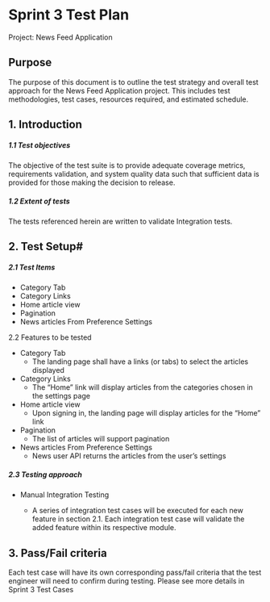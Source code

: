 ﻿# Sprint 3 Test Plan

Project: News Feed Application


## Purpose

The purpose of this document is to outline the test strategy and overall test approach for the News Feed Application project. This includes test methodologies, test cases, resources required, and estimated schedule.

## 1. Introduction

#####  1.1 Test objectives

The objective of the test suite is to provide adequate coverage metrics, requirements validation, and system quality data such that sufficient data is provided for those making the decision to release.

#####  1.2 Extent of tests

The tests referenced herein are written to validate Integration tests.


## 2. Test Setup#

#####  2.1 Test Items

- Category Tab
- Category Links
- Home article view
- Pagination
- News articles From Preference Settings

2.2 Features to be tested

- Category Tab
  - The landing page shall have a links (or tabs) to select the articles displayed
- Category Links
  - The “Home” link will display articles from the categories chosen in the settings page
- Home article view
  - Upon signing in, the landing page will display articles for the “Home” link
- Pagination
  - The list of articles  will support pagination
- News articles From Preference Settings
  - News user API returns the articles from the user’s settings


##### 2.3 Testing approach  

- Manual Integration Testing

  - A series of integration test cases will be executed for each new feature in section 2.1. Each integration test case will validate the added feature within its respective module.  	

## 3. Pass/Fail criteria

Each test case will have its own corresponding pass/fail criteria that the test engineer will need to confirm during testing. Please see more details in Sprint 3 Test Cases
